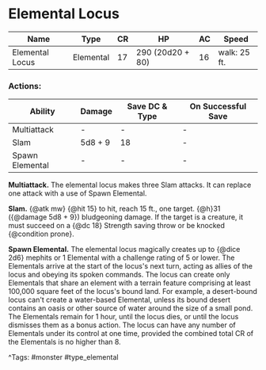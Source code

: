 # Elemental Locus

| Name | Type | CR | HP | AC | Speed |
|------|------|----|----|----|-------|
| Elemental Locus | Elemental | 17 | 290 (20d20 + 80) | 16 | walk: 25 ft. |

### Actions:

| Ability | Damage | Save DC & Type | On Successful Save |
|---------|--------|----------------|--------------------|
| Multiattack | - | - | - |
| Slam | 5d8 + 9 | 18 | - |
| Spawn Elemental | - | - | - |


**Multiattack.** The elemental locus makes three Slam attacks. It can replace one attack with a use of Spawn Elemental.

**Slam.** {@atk mw} {@hit 15} to hit, reach 15 ft., one target. {@h}31 ({@damage 5d8 + 9}) bludgeoning damage. If the target is a creature, it must succeed on a {@dc 18} Strength saving throw or be knocked {@condition prone}.

**Spawn Elemental.** The elemental locus magically creates up to {@dice 2d6} mephits or 1 Elemental with a challenge rating of 5 or lower. The Elementals arrive at the start of the locus's next turn, acting as allies of the locus and obeying its spoken commands. The locus can create only Elementals that share an element with a terrain feature comprising at least 100,000 square feet of the locus's bound land. For example, a desert-bound locus can't create a water-based Elemental, unless its bound desert contains an oasis or other source of water around the size of a small pond. The Elementals remain for 1 hour, until the locus dies, or until the locus dismisses them as a bonus action. The locus can have any number of Elementals under its control at one time, provided the combined total CR of the Elementals is no higher than 8.

^Tags: #monster #type_elemental